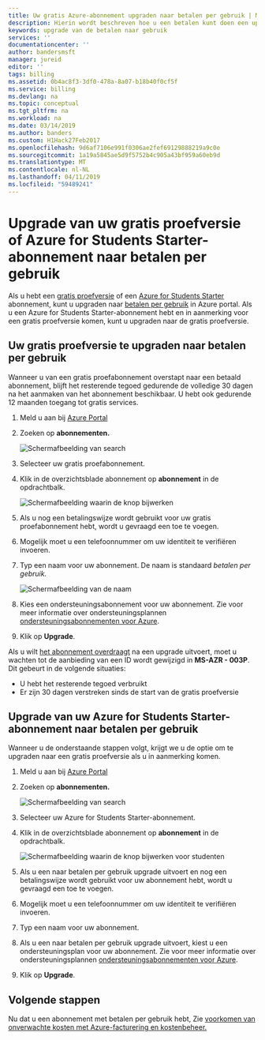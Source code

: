 ```yaml
---
title: Uw gratis Azure-abonnement upgraden naar betalen per gebruik | Microsoft Docs
description: Hierin wordt beschreven hoe u een betalen kunt doen een upgrade uitvoeren voor een gratis abonnement en de vereisten
keywords: upgrade van de betalen naar gebruik
services: ''
documentationcenter: ''
author: bandersmsft
manager: jureid
editor: ''
tags: billing
ms.assetid: 0b4ac8f3-3df0-478a-8a07-b18b40f0cf5f
ms.service: billing
ms.devlang: na
ms.topic: conceptual
ms.tgt_pltfrm: na
ms.workload: na
ms.date: 03/14/2019
ms.author: banders
ms.custom: H1Hack27Feb2017
ms.openlocfilehash: 9d6af7106e991f0306ae2fef69129888219a9c0e
ms.sourcegitcommit: 1a19a5845ae5d9f5752b4c905a43bf959a60eb9d
ms.translationtype: MT
ms.contentlocale: nl-NL
ms.lasthandoff: 04/11/2019
ms.locfileid: "59489241"
---
```

# <a name="upgrade-your-free-trial-or-azure-for-students-starter-subscription-to-pay-as-you-go"></a>Upgrade van uw gratis proefversie of Azure for Students Starter-abonnement naar betalen per gebruik

Als u hebt een [gratis proefversie](https://azure.microsoft.com/free/) of een [Azure for Students Starter](https://azure.microsoft.com/offers/ms-azr-0144p/) abonnement, kunt u upgraden naar [betalen per gebruik](https://azure.microsoft.com/offers/ms-azr-0003p/) in Azure portal. Als u een Azure for Students Starter-abonnement hebt en in aanmerking voor een gratis proefversie komen, kunt u upgraden naar de gratis proefversie.

<a id="freetrial"></a>

## <a name="upgrade-your-free-trial-to-pay-as-you-go"></a>Uw gratis proefversie te upgraden naar betalen per gebruik

Wanneer u van een gratis proefabonnement overstapt naar een betaald abonnement, blijft het resterende tegoed gedurende de volledige 30 dagen na het aanmaken van het abonnement beschikbaar. U hebt ook gedurende 12 maanden toegang tot gratis services.

1. Meld u aan bij [Azure Portal](https://portal.azure.com)
1. Zoeken op **abonnementen.**

    ![Schermafbeelding van search](./media/billing-upgrade-azure-subscription/search-subscriptions-ibiza.png)

1. Selecteer uw gratis proefabonnement.
1. Klik in de overzichtsblade abonnement op **abonnement** in de opdrachtbalk.

    ![Schermafbeelding waarin de knop bijwerken](./media/billing-upgrade-azure-subscription/free-upgrade-button.png)

1. Als u nog een betalingswijze wordt gebruikt voor uw gratis proefabonnement hebt, wordt u gevraagd een toe te voegen.
1. Mogelijk moet u een telefoonnummer om uw identiteit te verifiëren invoeren.
1. Typ een naam voor uw abonnement. De naam is standaard *betalen per gebruik.*

     ![Schermafbeelding van de naam](./media/billing-upgrade-azure-subscription/free-upgrade-name.png)

1. Kies een ondersteuningsabonnement voor uw abonnement. Zie voor meer informatie over ondersteuningsplannen [ondersteuningsabonnementen voor Azure](https://azure.microsoft.com/us/support/plans/).

1. Klik op **Upgrade**.

Als u wilt [het abonnement overdraagt](billing-subscription-transfer.md) na een upgrade uitvoert, moet u wachten tot de aanbieding van een ID wordt gewijzigd in **MS-AZR - 003P**. Dit gebeurt in de volgende situaties:

* U hebt het resterende tegoed verbruikt
* Er zijn 30 dagen verstreken sinds de start van de gratis proefversie

<a id="student"></a>

## <a name="upgrade-your-azure-for-students-starter-subscription-to-pay-as-you-go"></a>Upgrade van uw Azure for Students Starter-abonnement naar betalen per gebruik

Wanneer u de onderstaande stappen volgt, krijgt we u de optie om te upgraden naar een gratis proefversie als u in aanmerking komen.

1. Meld u aan bij [Azure Portal](https://portal.azure.com)
1. Zoeken op **abonnementen.**

    ![Schermafbeelding van search](./media/billing-upgrade-azure-subscription/search-subscriptions-ibiza.png)

1. Selecteer uw Azure for Students Starter-abonnement.
1. Klik in de overzichtsblade abonnement op **abonnement** in de opdrachtbalk.

    ![Schermafbeelding waarin de knop bijwerken voor studenten](./media/billing-upgrade-azure-subscription/student-upgrade-ibiza.png)

1. Als u een naar betalen per gebruik upgrade uitvoert en nog een betalingswijze wordt gebruikt voor uw abonnement hebt, wordt u gevraagd een toe te voegen.
1. Mogelijk moet u een telefoonnummer om uw identiteit te verifiëren invoeren.
1. Typ een naam voor uw abonnement.
1. Als u een naar betalen per gebruik upgrade uitvoert, kiest u een ondersteuningsplan voor uw abonnement. Zie voor meer informatie over ondersteuningsplannen [ondersteuningsabonnementen voor Azure](https://azure.microsoft.com/us/support/plans/).

1. Klik op **Upgrade**.

## <a name="next-steps"></a>Volgende stappen

Nu dat u een abonnement met betalen per gebruik hebt, Zie [voorkomen van onverwachte kosten met Azure-facturering en kostenbeheer.](billing-getting-started.md)
